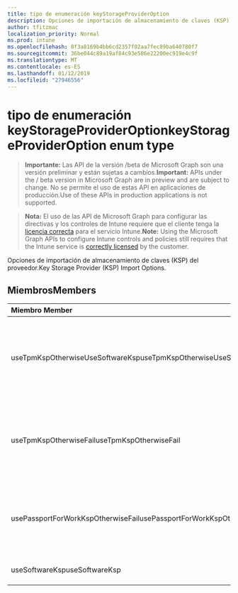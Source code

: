```yaml
---
title: tipo de enumeración keyStorageProviderOption
description: Opciones de importación de almacenamiento de claves (KSP) del proveedor.
author: tfitzmac
localization_priority: Normal
ms.prod: intune
ms.openlocfilehash: 8f3a8169b4bb6cd2357f02aa7fec89ba640780f7
ms.sourcegitcommit: 36be044c89a19af84c93e586e22200ec919e4c9f
ms.translationtype: MT
ms.contentlocale: es-ES
ms.lasthandoff: 01/12/2019
ms.locfileid: "27946556"
---
```

# <a name="keystorageprovideroption-enum-type"></a><span data-ttu-id="e9930-103">tipo de enumeración keyStorageProviderOption</span><span class="sxs-lookup"><span data-stu-id="e9930-103">keyStorageProviderOption enum type</span></span>

> <span data-ttu-id="e9930-104">**Importante:** Las API de la versión /beta de Microsoft Graph son una versión preliminar y están sujetas a cambios.</span><span class="sxs-lookup"><span data-stu-id="e9930-104">**Important:** APIs under the / beta version in Microsoft Graph are in preview and are subject to change.</span></span> <span data-ttu-id="e9930-105">No se permite el uso de estas API en aplicaciones de producción.</span><span class="sxs-lookup"><span data-stu-id="e9930-105">Use of these APIs in production applications is not supported.</span></span>

> <span data-ttu-id="e9930-106">**Nota:** El uso de las API de Microsoft Graph para configurar las directivas y los controles de Intune requiere que el cliente tenga la [licencia correcta](https://go.microsoft.com/fwlink/?linkid=839381) para el servicio Intune.</span><span class="sxs-lookup"><span data-stu-id="e9930-106">**Note:** Using the Microsoft Graph APIs to configure Intune controls and policies still requires that the Intune service is [correctly licensed](https://go.microsoft.com/fwlink/?linkid=839381) by the customer.</span></span>

<span data-ttu-id="e9930-107">Opciones de importación de almacenamiento de claves (KSP) del proveedor.</span><span class="sxs-lookup"><span data-stu-id="e9930-107">Key Storage Provider (KSP) Import Options.</span></span>
## <a name="members"></a><span data-ttu-id="e9930-108">Miembros</span><span class="sxs-lookup"><span data-stu-id="e9930-108">Members</span></span>
|<span data-ttu-id="e9930-109">Miembro	</span><span class="sxs-lookup"><span data-stu-id="e9930-109">Member</span></span>|<span data-ttu-id="e9930-110">Valor</span><span class="sxs-lookup"><span data-stu-id="e9930-110">Value</span></span>|<span data-ttu-id="e9930-111">Descripción</span><span class="sxs-lookup"><span data-stu-id="e9930-111">Description</span></span>|
|:---|:---|:---|
|<span data-ttu-id="e9930-112">useTpmKspOtherwiseUseSoftwareKsp</span><span class="sxs-lookup"><span data-stu-id="e9930-112">useTpmKspOtherwiseUseSoftwareKsp</span></span>|<span data-ttu-id="e9930-113">0</span><span class="sxs-lookup"><span data-stu-id="e9930-113">0</span></span>|<span data-ttu-id="e9930-114">Importar a Trusted Platform Module (TPM) KSP si está presente, en caso contrario, importar a Software KSP.</span><span class="sxs-lookup"><span data-stu-id="e9930-114">Import to Trusted Platform Module (TPM) KSP if present, otherwise import to Software KSP.</span></span>|
|<span data-ttu-id="e9930-115">useTpmKspOtherwiseFail</span><span class="sxs-lookup"><span data-stu-id="e9930-115">useTpmKspOtherwiseFail</span></span>|<span data-ttu-id="e9930-116">1</span><span class="sxs-lookup"><span data-stu-id="e9930-116">1</span></span>|<span data-ttu-id="e9930-117">En caso contrario, producirá un error en la importación a Trusted Platform Module (TPM) KSP si está presente.</span><span class="sxs-lookup"><span data-stu-id="e9930-117">Import to Trusted Platform Module (TPM) KSP if present, otherwise fail.</span></span>|
|<span data-ttu-id="e9930-118">usePassportForWorkKspOtherwiseFail</span><span class="sxs-lookup"><span data-stu-id="e9930-118">usePassportForWorkKspOtherwiseFail</span></span>|<span data-ttu-id="e9930-119">2</span><span class="sxs-lookup"><span data-stu-id="e9930-119">2</span></span>|<span data-ttu-id="e9930-120">Importar a la cuenta de Passport para el trabajo KSP si está disponible, en caso contrario, producirá un error.</span><span class="sxs-lookup"><span data-stu-id="e9930-120">Import to Passport for work KSP if available, otherwise fail.</span></span>|
|<span data-ttu-id="e9930-121">useSoftwareKsp</span><span class="sxs-lookup"><span data-stu-id="e9930-121">useSoftwareKsp</span></span>|<span data-ttu-id="e9930-122">3</span><span class="sxs-lookup"><span data-stu-id="e9930-122">3</span></span>|<span data-ttu-id="e9930-123">Importación a Software KSP.</span><span class="sxs-lookup"><span data-stu-id="e9930-123">Import to Software KSP.</span></span>|





